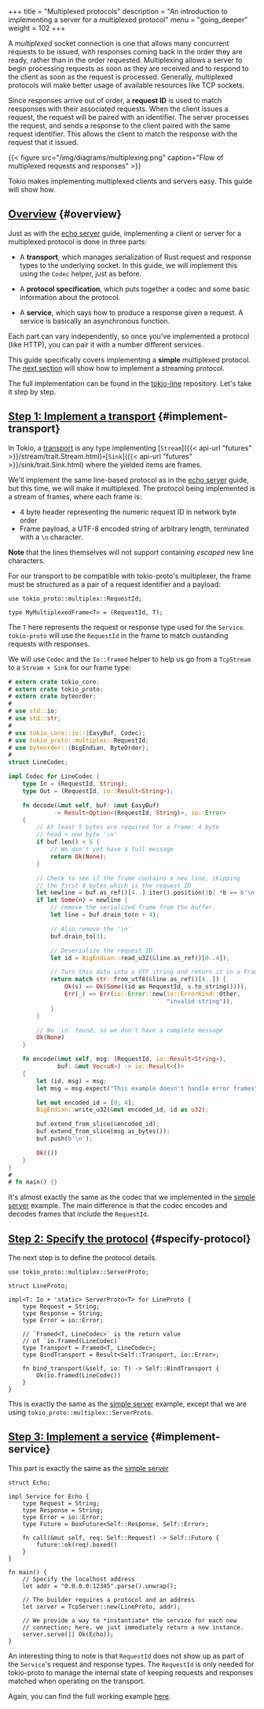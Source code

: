 +++
title = "Multiplexed protocols"
description = "An introduction to implementing a server for a multiplexed protocol"
menu = "going_deeper"
weight = 102
+++

A *multiplexed* socket connection is one that allows many concurrent requests to
be issued, with responses coming back in the order they are ready, rather than
in the order requested. Multiplexing allows a server to begin processing
requests as soon as they are received and to respond to the client as soon as
the request is processed. Generally, multiplexed protocols will make better
usage of available resources like TCP sockets.

Since responses arrive out of order, a **request ID** is used to match
reesponses with their associated requests. When the client issues a request, the
request will be paired with an identifier. The server processes the request, and
sends a response to the client paired with the same request identifier. This
allows the client to match the response with the request that it issued.

{{< figure src="/img/diagrams/multiplexing.png"
caption="Flow of multiplexed requests and responses" >}}

Tokio makes implementing multiplexed clients and servers easy. This
guide will show how.

## [Overview](#overview) {#overview}

Just as with the [echo server](../../getting-started/simple-server) guide,
implementing a client or server for a multiplexed protocol is done in three
parts:

- A **transport**, which manages serialization of Rust request and response
  types to the underlying socket. In this guide, we will implement this using
  the `Codec` helper, just as before.

- A **protocol specification**, which puts together a codec and some basic
  information about the protocol.

- A **service**, which says how to produce a response given a request. A
  service is basically an asynchronous function.

Each part can vary independently, so once you've implemented a protocol
(like HTTP), you can pair it with a number different services.

This guide specifically covers implementing a **simple** multiplexed protocol.
The [next section](../streaming) will show how to implement a streaming protocol.

The full implementation can be found in the
[tokio-line](https://github.com/tokio-rs/tokio-line/blob/master/multiplexed/src/lib.rs)
repository. Let's take it step by step.

## [Step 1: Implement a transport](#implement-transport) {#implement-transport}

In Tokio, a [transport](/docs/going-deeper/architecture/#framing) is any type
implementing [`Stream`]({{< api-url "futures" >}}/stream/trait.Stream.html)` +
`[`Sink`]({{< api-url "futures" >}}/sink/trait.Sink.html) where the yielded
items are frames.

We'll implement the same line-based protocol as in the
[echo server](../../getting-started/simple-server) guide, but this time, we will
make it multiplexed. The protocol being implemented is a stream of frames, where
each frame is:

* 4 byte header representing the numeric request ID in network byte order
* Frame payload, a UTF-8 encoded string of arbitrary length, terminated with a
  `\n` character.

**Note** that the lines themselves will not support containing *escaped* new
line characters.

For our transport to be compatible with tokio-proto's multiplexer, the frame
must be structured as a pair of a request identifier and a payload:

```rust,ignore
use tokio_proto::multiplex::RequestId;

type MyMultiplexedFrame<T> = (RequestId, T);
```

The `T` here represents the request or response type used for the `Service`.
`tokio-proto` will use the `RequestId` in the frame to match oustanding requests
with responses.

We will use `Codec` and the `Io::framed` helper to help us go from a `TcpStream`
to a `Stream + Sink` for our frame type:

```rust
# extern crate tokio_core;
# extern crate tokio_proto;
# extern crate byteorder;
#
# use std::io;
# use std::str;
#
# use tokio_core::io::{EasyBuf, Codec};
# use tokio_proto::multiplex::RequestId;
# use byteorder::{BigEndian, ByteOrder};
#
struct LineCodec;

impl Codec for LineCodec {
    type In = (RequestId, String);
    type Out = (RequestId, io::Result<String>);

    fn decode(&mut self, buf: &mut EasyBuf)
             -> Result<Option<(RequestId, String)>, io::Error>
    {
        // At least 5 bytes are required for a frame: 4 byte
        // head + one byte '\n'
        if buf.len() < 5 {
            // We don't yet have a full message
            return Ok(None);
        }

        // Check to see if the frame contains a new line, skipping
        // the first 4 bytes which is the request ID
        let newline = buf.as_ref()[4..].iter().position(|b| *b == b'\n');
        if let Some(n) = newline {
            // remove the serialized frame from the buffer.
            let line = buf.drain_to(n + 4);

            // Also remove the '\n'
            buf.drain_to(1);

            // Deserialize the request ID
            let id = BigEndian::read_u32(&line.as_ref()[0..4]);

            // Turn this data into a UTF string and return it in a Frame.
            return match str::from_utf8(&line.as_ref()[4..]) {
                Ok(s) => Ok(Some((id as RequestId, s.to_string()))),
                Err(_) => Err(io::Error::new(io::ErrorKind::Other,
                                             "invalid string")),
            }
        }

        // No `\n` found, so we don't have a complete message
        Ok(None)
    }

    fn encode(&mut self, msg: (RequestId, io::Result<String>),
              buf: &mut Vec<u8>) -> io::Result<()>
    {
        let (id, msg) = msg;
        let msg = msg.expect("This example doesn't handle error frames");

        let mut encoded_id = [0; 4];
        BigEndian::write_u32(&mut encoded_id, id as u32);

        buf.extend_from_slice(&encoded_id);
        buf.extend_from_slice(msg.as_bytes());
        buf.push(b'\n');

        Ok(())
    }
}
#
# fn main() {}
```

It's almost exactly the same as the codec that we implemented in the [simple
server](/docs/getting-started/simple-server) example. The main difference is
that the codec encodes and decodes frames that include the `RequestId`.

## [Step 2: Specify the protocol](#specify-protocol) {#specify-protocol}

The next step is to define the protocol details.

```rust,ignore
use tokio_proto::multiplex::ServerProto;

struct LineProto;

impl<T: Io + 'static> ServerProto<T> for LineProto {
    type Request = String;
    type Response = String;
    type Error = io::Error;

    // `Framed<T, LineCodec>` is the return value
    // of `io.framed(LineCodec)`
    type Transport = Framed<T, LineCodec>;
    type BindTransport = Result<Self::Transport, io::Error>;

    fn bind_transport(&self, io: T) -> Self::BindTransport {
        Ok(io.framed(LineCodec))
    }
}
```

This is exactly the same as the [simple
server](/docs/getting-started/simple-server#specify-protocol) example, except
that we are using `tokio_proto::multiplex::ServerProto`.

## [Step 3: Implement a service](#implement-service) {#implement-service}

This part is exactly the same as the [simple
server](/docs/getting-started/simple-server#implement-service)

```rust,ignore
struct Echo;

impl Service for Echo {
    type Request = String;
    type Response = String;
    type Error = io::Error;
    type Future = BoxFuture<Self::Response, Self::Error>;

    fn call(&mut self, req: Self::Request) -> Self::Future {
        future::ok(req).boxed()
    }
}

fn main() {
    // Specify the localhost address
    let addr = "0.0.0.0:12345".parse().unwrap();

    // The builder requires a protocol and an address
    let server = TcpServer::new(LineProto, addr);

    // We provide a way to *instantiate* the service for each new
    // connection; here, we just immediately return a new instance.
    server.serve(|| Ok(Echo));
}
```

An interesting thing to note is that `RequestId` does not show up as part of the
`Service`'s request and response types. The `RequestId` is only needed for
tokio-proto to manage the internal state of keeping requests and responses
matched when operating on the transport.

Again, you can find the full working example
[here](https://github.com/tokio-rs/tokio-line/tree/master/multiplexed).
